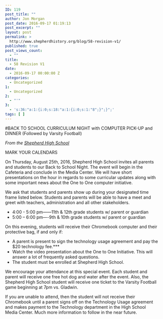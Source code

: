 ```yaml
---
ID: 119
post_title: ""
author: Jon Morgan
post_date: 2016-09-17 01:19:13
post_excerpt: ""
layout: post
permalink: >
  http://www.shepherdhistory.org/blog/58-revision-v1/
published: true
post_views_count:
  - ""
title:
  - 58 Revision V1
date:
  - 2016-09-17 00:00:00 Z
categories:
  - Uncategorized
1:
  - Uncategorized
2:
  - "'"
3:
  - 's:36:"a:1:{i:0;s:18:"a:1:{i:0;s:1:"8";}";}";'
tags: [ ]
---
```

#BACK TO SCHOOL CURRICULUM NIGHT with COMPUTER PICK-UP and DINNER (Followed by Varsity Football)
<p class="c6 c8"><em>From the <a class="c7" href="https://www.google.com/url?q=https://www.facebook.com/shepherdmihs/posts/501041053424318&amp;sa=D&amp;ust=1470959537374000&amp;usg=AFQjCNFsPFMnYnfDGGMOnGiomscFTPHumA">Shepherd High School</a></em></p>

MARK YOUR CALENDARS

On Thursday, August 25th, 2016, Shepherd High School invites all parents and students to our Back to School Night. The event will begin in the Cafeteria and conclude in the Media Center. We will have short presentations on the hour in regards to some curricular updates along with some important news about the One to One computer initiative.

We ask that students and parents show up during your designated time frame listed below. Students and parents will be able to have a meet and greet with teachers, administration and all other stakeholders.

<ul class="c0 lst-kix_rn0fe8e6di83-0 start">
    <li class="c6 c9 c5">4:00 - 5:00 pm——11th &amp; 12th grade students w/ parent or guardian</li>
    <li class="c6 c5 c9">5:00 – 6:00 pm—-9th &amp; 10th grade students w/ parent or guardian</li>
</ul>

On this evening, students will receive their Chromebook computer and their protective bag, if and only if:

<ul class="c0 lst-kix_mxt0i1hv0w9m-0 start">
    <li class="c4 c5">A parent is present to sign the technology usage agreement and pay the $20 technology fee.***</li>
    <li class="c4 c5">Watch the video presentation about the One to One Initiative. This will answer a lot of frequently asked questions.</li>
    <li class="c4 c5">The student must be enrolled at Shepherd High School.</li>
</ul>

We encourage your attendance at this special event. Each student and parent will receive one free hot dog and water after the event. Also, the Shepherd High School student will receive one ticket to the Varsity Football game beginning at 7pm vs. Gladwin.

If you are unable to attend, then the student will not receive their Chromebook until a parent signs off on the Technology Usage agreement and makes payment to the Technology department in the High School Media Center. Much more information to follow in the near future.